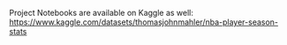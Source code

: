 Project Notebooks are available on Kaggle as well: https://www.kaggle.com/datasets/thomasjohnmahler/nba-player-season-stats
